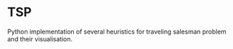 TSP
===

Python implementation of several heuristics for traveling salesman problem and their visualisation.
